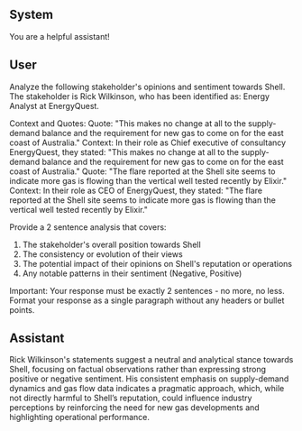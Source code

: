 ## System

You are a helpful assistant!

## User


Analyze the following stakeholder's opinions and sentiment towards Shell. The stakeholder is Rick Wilkinson, who has been identified as: Energy Analyst at EnergyQuest.

Context and Quotes:
Quote: "This makes no change at all to the supply-demand balance and the requirement for new gas to come on for the east coast of Australia."
Context: In their role as Chief executive of consultancy EnergyQuest, they stated: "This makes no change at all to the supply-demand balance and the requirement for new gas to come on for the east coast of Australia."
Quote: "The flare reported at the Shell site seems to indicate more gas is flowing than the vertical well tested recently by Elixir."
Context: In their role as CEO of EnergyQuest, they stated: "The flare reported at the Shell site seems to indicate more gas is flowing than the vertical well tested recently by Elixir."

Provide a 2 sentence analysis that covers:
1. The stakeholder's overall position towards Shell
2. The consistency or evolution of their views
3. The potential impact of their opinions on Shell's reputation or operations
4. Any notable patterns in their sentiment (Negative, Positive)

Important: Your response must be exactly 2 sentences - no more, no less.
Format your response as a single paragraph without any headers or bullet points.


## Assistant

Rick Wilkinson's statements suggest a neutral and analytical stance towards Shell, focusing on factual observations rather than expressing strong positive or negative sentiment. His consistent emphasis on supply-demand dynamics and gas flow data indicates a pragmatic approach, which, while not directly harmful to Shell’s reputation, could influence industry perceptions by reinforcing the need for new gas developments and highlighting operational performance.

